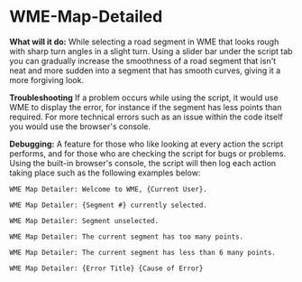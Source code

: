 # WME-Map-Detailed

**What will it do:**
While selecting a road segment in WME that looks rough with sharp turn angles in a slight turn. Using a slider bar under the script tab you can gradually increase the smoothness of a road segment that isn't neat and more sudden into a segment that has smooth curves, giving it a more forgiving look.

**Troubleshooting**
If a problem occurs while using the script, it would use WME to display the error, for instance if the segment has less points than required. For more technical errors such as an issue within the code itself you would use the browser's console.

**Debugging:**
A feature for those who like looking at every action the script performs, and for those who are checking the script for bugs or problems. Using the built-in browser's console, the script will then log each action taking place such as the following examples below:

 ``WME Map Detailer: Welcome to WME, {Current User}.``
 
 ``WME Map Detailer: {Segment #} currently selected.``
 
 ``WME Map Detailer: Segment unselected.``
 
 ``WME Map Detailer: The current segment has too many points.``
 
 ``WME Map Detailer: The current segment has less than 6 many points.``
 
 ``WME Map Detailer: {Error Title} {Cause of Error}``
